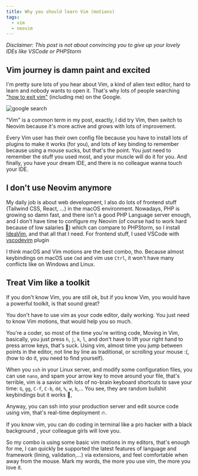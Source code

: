 ```yaml
---
title: Why you should learn Vim (motions)
tags:
  - vim
  - neovim
---
```

*Disclaimer: This post is not about convincing you to give up your lovely IDEs like VSCode or PHPStorm*

## Vim journey is damn paint and excited

I'm pretty sure lots of you hear about Vim, a kind of alien text editor, hard to learn and nobody wants to open it. That's why lots of people searching ["how to exit vim"](https://www.google.com/search?client=firefox-b-d&q=how+to+exit+vim) (including me) on the Google.

![google search](https://i.imgur.com/8jh22TS.png)

"Vim" is a common term in my post, exactly, I did try Vim, then switch to Neovim because it's more active and grows with lots of improvement.

Every Vim user has their own config file because you have to install lots of plugins to make it works (for you), and lots of key binding to remember because using a mouse sucks, but that's the point. You just need to remember the stuff you used most, and your muscle will do it for you. And finally, you have your dream IDE, and there is no colleague wanna touch your IDE.

## I don't use Neovim anymore

My daily job is about web development, I also do lots of frontend stuff (Tailwind CSS, React, ...) in the macOS environment. Nowadays, PHP is growing so damn fast, and there isn't a good PHP Language server enough, and I don't have time to configure my Neovim (of course had to work hard because of low salaries 🥲) which can compare to PHPStorm, so I install [IdeaVim](https://plugins.jetbrains.com/plugin/164-ideavim), and that all that I need. For frontend stuff, I used VSCode with [vscodevim](https://marketplace.visualstudio.com/publishers/vscodevim) plugin

I think macOS and Vim motions are the best combo, tho. Because almost keybindings on macOS use `Cmd` and vim use `Ctrl`, it won't have many conflicts like on Windows and Linux.

## Treat Vim like a toolkit

If you don't know Vim, you are still ok, but if you know Vim, you would have a powerful toolkit, is that sound great?

You don't have to use vim as your code editor, daily working. You just need to know Vim motions, that would help you so much.

You're a coder, so most of the time you're writing code, Moving in Vim, basically, you just press `h`, `j`, `k`, `l`, and don't have to lift your right hand to press arrow keys, that's suck. Using vim, almost time you jump between points in the editor, not line by line as traditional, or scrolling your mouse :(, (how to do it, you need to find yourself).

When you `ssh` in your Linux server, and modify some configuration files, you can use `nano`, and spam your arrow key to move around your file, that's terrible,  vim is a savior with lots of no-brain keyboard shortcuts to save your time: `G`, `gg`, `C-f`, `C-b`, `dd`, `%`, `w`, `b`,... You see, they are random bullshit keybindings but it works 🤣,

Anyway, you can ssh into your production server and edit source code using vim, that's real-time deployment 🔥.

If you know vim, you can do coding in terminal like a pro hacker with a black background , your colleague girls will love you.

So my combo is using some basic vim motions in my editors, that's enough for me, I can quickly be supported the latest features of language and framework (lining, validation,...) via extensions, and feel comfortable when away from the mouse. Mark my words, the more you use vim, the more you love it.